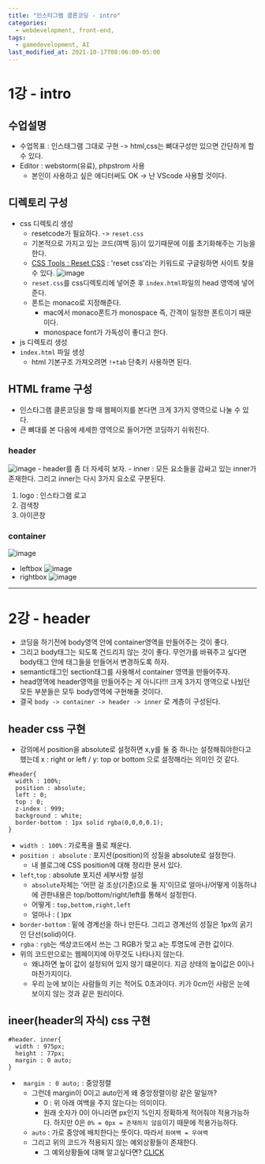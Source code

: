 ```yaml
---
title: "인스타그램 클론코딩 - intro"
categories:
  - webdevelopment, front-end,
tags:
  - gamedevelopment, AI
last_modified_at: 2021-10-17T08:06:00-05:00
---
```


# 1강 - intro

## 수업설명

- 수업목표 : 인스태그램 그대로 구현 -> html,css는 뼈대구성만 있으면 간단하게 할 수 있다.
- Editor : webstorm(유료), phpstrom 사용
  - 본인이 사용하고 싶은 에디터써도 OK -> 난 VScode 사용할 것이다.

## 디렉토리 구성

- css 디렉토리 생성
  - resetcode가 필요하다. -> `reset.css`
  - 기본적으로 가지고 있는 코드(여백 등)이 있기때문에 이를 초기화해주는 기능을 한다.
  - [CSS Tools : Reset CSS](https://meyerweb.com/eric/tools/css/reset/) : 'reset css'라는 키워드로 구글링하면 사이트 찾을 수 있다.
    ![image](https://user-images.githubusercontent.com/69496570/137624120-19f0b24a-7866-4691-aa8b-7f152981d27f.png)
  - `reset.css`를 css디렉토리에 넣어준 후 `index.html`파일의 head 영역에 넣어준다.
  - 폰트는 monaco로 지정해준다.
    - mac에서 monaco폰트가 monospace 즉, 간격이 일정한 폰트이기 때문이다.
    - monospace font가 가독성이 좋다고 한다.
- js 디렉토리 생성
- `index.html` 파일 생성
  - html 기본구조 가져오려면 `!+tab` 단축키 사용하면 된다.

## HTML frame 구성

- 인스타그램 클론코딩을 할 때 웹페이지를 본다면 크게 3가지 영역으로 나눌 수 있다.
- 큰 뼈대를 본 다음에 세세한 영역으로 들어가면 코딩하기 쉬워진다.

### header

![image](https://user-images.githubusercontent.com/69496570/137624415-afe2d3c9-a7c2-48a9-b515-4d426596a108.png) - header를 좀 더 자세히 보자. - inner : 모든 요소들을 감싸고 있는 inner가 존재한다. 그리고 inner는 다시 3가지 요소로 구분된다.

1. logo : 인스타그램 로고
2. 검색창
3. 아이콘창

### container

![image](https://user-images.githubusercontent.com/69496570/137624487-6741e4e8-4ea6-4017-9f48-99046653636c.png)

- leftbox
  ![image](https://user-images.githubusercontent.com/69496570/137624541-06ec73c9-bd75-47f9-8a93-7483e0eea348.png)
- rightbox
  ![image](https://user-images.githubusercontent.com/69496570/137624548-56c3a5c1-921c-4ec7-a848-1cd19bf35289.png)

---

# 2강 - header

- 코딩을 하기전에 body영역 안에 container영역을 만들어주는 것이 좋다.
- 그리고 body태그는 되도록 건드리지 않는 것이 좋다. 무언가를 바꿔주고 싶다면 body태그 안에 태그들을 만들어서 변경하도록 하자.
- semantic태그인 section태그를 사용해서 container 영역을 만들어주자.
- head영역에 header영역을 만들어주는 게 아니다!!! 크게 3가지 영역으로 나눴던 모든 부분들은 모두 body영역에 구현해줄 것이다.
- 결국 `body -> container -> header -> inner` 로 계층이 구성된다.

## header css 구현

- 강의에서 position을 absolute로 설정하면 x,y를 둘 중 하나는 설정해줘야한다고 했는데 x : right or left / y: top or bottom 으로 설정해라는 의미인 것 같다.

```
#header{
  width : 100%;
  position : absolute;
  left : 0;
  top : 0;
  z-index : 999;
  background : white;
  border-bottom : 1px solid rgba(0,0,0,0.1);
}
```

- `width : 100%` : 가로폭을 풀로 채운다.
- `position : absolute` : 포지션(position)의 성질을 absolute로 설정한다.
  - 내 블로그에 CSS position에 대해 정리한 문서 있다.
- `left`,`top` : absolute 포지션 세부사항 설정
  - `absolute`자체는 '어떤 걸 조상(기준)으로 둘 지'이므로 얼마나/어떻게 이동하냐에 관한내용은 top/bottom/right/left를 통해서 설정한다.
  - 어떻게 : `top,bottom,right,left`
  - 얼마나 : ( )px
- `border-bottom` : 밑에 경계선을 하나 만든다. 그리고 경계선의 성질은 1px의 굵기인 단선(solid)이다.
- `rgba` : `rgb`는 색상코드에서 쓰는 그 RGB가 맞고 a는 투명도에 관한 값이다.
- 위의 코드만으로는 웹페이지에 아무것도 나타나지 않는다.
  - 왜냐하면 높이 값이 설정되어 있지 않기 떄문이다. 지금 상태의 높이값은 0이나 마찬가지이다.
  - 우리 눈에 보이는 사람들의 키는 적어도 0초과이다. 키가 0cm인 사람은 눈에 보이지 않는 것과 같은 원리이다.

## ineer(header의 자식) css 구현

```
#header. inner{
  width : 975px;
  height : 77px;
  margin : 0 auto;
}
```

- ` margin : 0 auto;` : 중앙정렬
  - 그런데 margin이 0이고 auto인게 왜 중앙정렬이랑 같은 말일까?
    - 0 : 위 아래 여백을 주지 않는다는 의미이다.
    - 원래 숫자가 0이 아니라면 px인지 %인지 정확하게 적어줘야 적용가능하다. 하지만 0은 `0% = 0px = 존재하지 않음`이기 때문에 적용가능하다.
  - `auto` : 가로 중앙에 배치한다는 뜻이다. 따라서 `좌여백 = 우여백`
  - 그리고 위의 코드가 적용되지 않는 예외상황들이 존재한다.
    - 그 예외상황들에 대해 알고싶다면? [CLICK](https://hansolcha.tistory.com/4)
